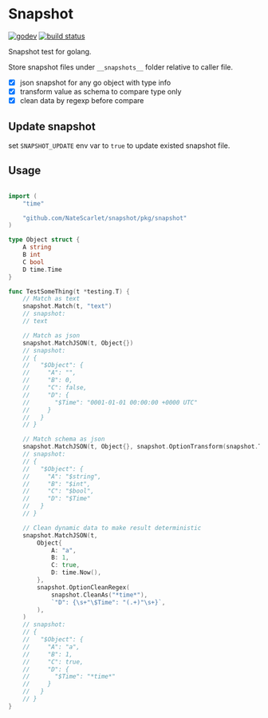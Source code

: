 # Snapshot

[![godev](https://img.shields.io/static/v1?label=godev&message=reference&color=00add8)](https://pkg.go.dev/github.com/NateScarlet/snapshot/pkg/snapshot)
[![build status](https://github.com/NateScarlet/snapshot/workflows/Go/badge.svg)](https://github.com/NateScarlet/snapshot/actions)

Snapshot test for golang.

Store snapshot files under `__snapshots__` folder relative to caller file.

- [x] json snapshot for any go object with type info
- [x] transform value as schema to compare type only
- [x] clean data by regexp before compare

## Update snapshot

set `SNAPSHOT_UPDATE` env var to `true` to update existed snapshot file.

## Usage

```go

import (
    "time"

    "github.com/NateScarlet/snapshot/pkg/snapshot"
)

type Object struct {
    A string
    B int
    C bool
    D time.Time
}

func TestSomeThing(t *testing.T) {
    // Match as text
    snapshot.Match(t, "text")
    // snapshot:
    // text

    // Match as json
    snapshot.MatchJSON(t, Object{})
    // snapshot:
    // {
    //   "$Object": {
    //     "A": "",
    //     "B": 0,
    //     "C": false,
    //     "D": {
    //       "$Time": "0001-01-01 00:00:00 +0000 UTC"
    //     }
    //   }
    // }

    // Match schema as json
    snapshot.MatchJSON(t, Object{}, snapshot.OptionTransform(snapshot.TransformSchema))
    // snapshot:
    // {
    //   "$Object": {
    //     "A": "$string",
    //     "B": "$int",
    //     "C": "$bool",
    //     "D": "$Time"
    //   }
    // }

    // Clean dynamic data to make result deterministic
    snapshot.MatchJSON(t, 
        Object{
            A: "a",
            B: 1,
            C: true,
            D: time.Now(),
        }, 
        snapshot.OptionCleanRegex(
            snapshot.CleanAs("*time*"),
            `"D": {\s+"\$Time": "(.+)"\s+}`,
        ),
    )
    // snapshot:
    // {
    //   "$Object": {
    //     "A": "a",
    //     "B": 1,
    //     "C": true,
    //     "D": {
    //       "$Time": "*time*"
    //     }
    //   }
    // }
}

```
